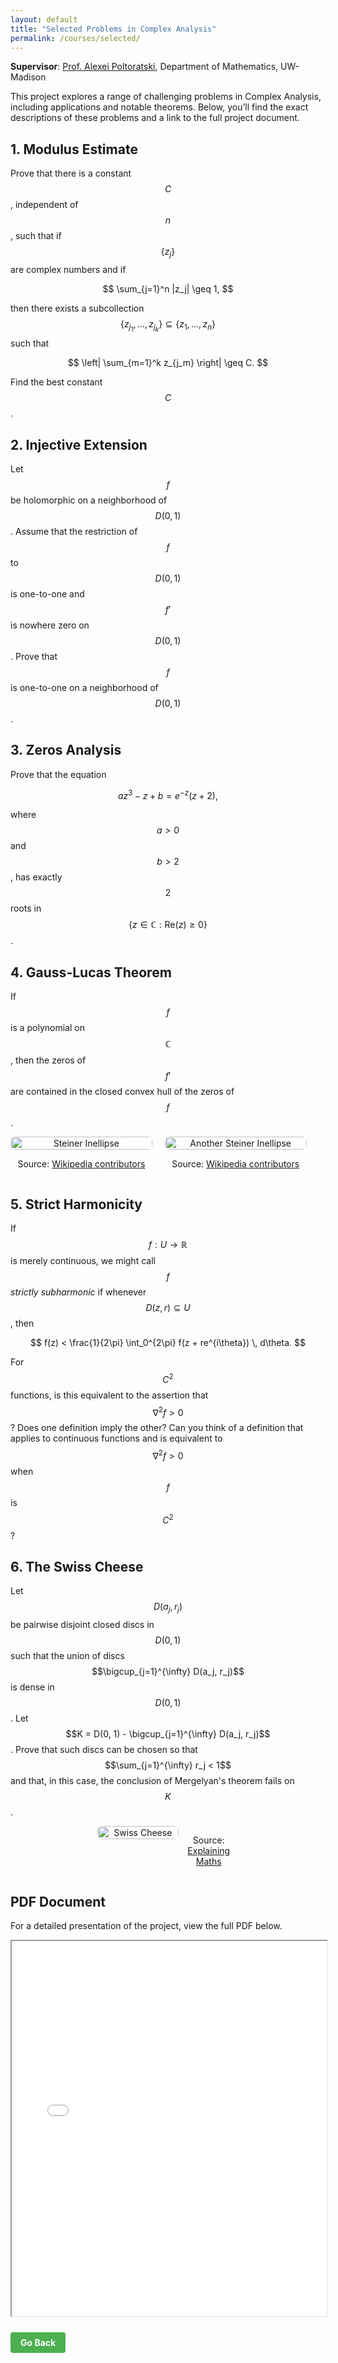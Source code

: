 ```yaml
---
layout: default
title: "Selected Problems in Complex Analysis"
permalink: /courses/selected/
---
```


**Supervisor**: [Prof. Alexei Poltoratski](https://people.math.wisc.edu/~poltoratski/), Department of Mathematics, UW-Madison

This project explores a range of challenging problems in Complex Analysis, including applications and notable theorems. Below, you’ll find the exact descriptions of these problems and a link to the full project document.

## 1. Modulus Estimate

Prove that there is a constant $$C$$, independent of $$n$$, such that if $$\{z_j\}$$ are complex numbers and if 

$$
\sum_{j=1}^n |z_j| \geq 1,
$$

then there exists a subcollection $$\{z_{j_1}, \dots, z_{j_k}\} \subseteq \{z_1, \dots, z_n\}$$ such that 

$$
\left| \sum_{m=1}^k z_{j_m} \right| \geq C.
$$

Find the best constant $$C$$.

## 2. Injective Extension

Let $$f$$ be holomorphic on a neighborhood of $$D(0, 1)$$. Assume that the restriction of $$f$$ to $$D(0, 1)$$ is one-to-one and $$f'$$ is nowhere zero on $$D(0, 1)$$. Prove that $$f$$ is one-to-one on a neighborhood of $$D(0, 1)$$.

## 3. Zeros Analysis

Prove that the equation 

$$
az^3 - z + b = e^{-z}(z + 2),
$$

where $$a > 0$$ and $$b > 2$$, has exactly $$2$$ roots in $$\{ z \in \mathbb{C} : \text{Re}(z) \geq 0 \}$$.

## 4. Gauss-Lucas Theorem

If $$f$$ is a polynomial on $$\mathbb{C}$$, then the zeros of $$f'$$ are contained in the closed convex hull of the zeros of $$f$$.

<div style="display: flex; flex-wrap: wrap; gap: 20px; align-items: center;">
   <div style="width: 45%; text-align: center;">
       <img src="/Complex/figures/440px-Steiner-inellipse-1.svg.png" alt="Steiner Inellipse" style="width: 100%; height: auto; border-radius: 8px;">
       <p>Source: <a href="https://en.wikipedia.org/w/index.php?title=Steiner_inellipse&oldid=1126942784">Wikipedia contributors</a></p>
   </div>

   <div style="width: 45%; text-align: center;">
       <img src="/Complex/figures/Steiner_Inellipse.svg.png" alt="Another Steiner Inellipse" style="width: 100%; height: auto; border-radius: 8px;">
       <p>Source: <a href="https://en.wikipedia.org/w/index.php?title=Steiner_inellipse&oldid=1126942784">Wikipedia contributors</a></p>
   </div>
</div>

## 5. Strict Harmonicity

If $$f : U \rightarrow \mathbb{R}$$ is merely continuous, we might call $$f$$ *strictly subharmonic* if whenever $$D(z, r) \subseteq U$$, then

$$
f(z) < \frac{1}{2\pi} \int_0^{2\pi} f(z + re^{i\theta}) \, d\theta.
$$

For $$C^2$$ functions, is this equivalent to the assertion that $$\nabla^2 f > 0$$? Does one definition imply the other? Can you think of a definition that applies to continuous functions and is equivalent to $$\nabla^2 f > 0$$ when $$f$$ is $$C^2$$?

## 6. The Swiss Cheese

Let $$D(a_j, r_j)$$ be pairwise disjoint closed discs in $$D(0, 1)$$ such that the union of discs $$\bigcup_{j=1}^{\infty} D(a_j, r_j)$$ is dense in $$D(0, 1)$$. Let $$K = D(0, 1) - \bigcup_{j=1}^{\infty} D(a_j, r_j)$$. Prove that such discs can be chosen so that $$\sum_{j=1}^{\infty} r_j < 1$$ and that, in this case, the conclusion of Mergelyan's theorem fails on $$K$$.

<div style="display: flex; flex-wrap: wrap; gap: 20px; align-items: center;">
   <!-- Centered third image in the second row -->
   <div style="width: 45%; text-align: center; display: flex; justify-content: center; margin: 0 auto;">
       <img src="/Complex/figures/Swiss%20cheese.jpeg" alt="Swiss Cheese" style="width: 100%; height: auto; border-radius: 8px;">
       <p>Source: <a href="https://explainingmaths.wordpress.com/2022/03/08/alice-roth-and-swiss-cheeses/">Explaining Maths</a></p>
   </div>
</div>

## PDF Document
For a detailed presentation of the project, view the full PDF below.

<iframe src="/Complex/Selected_problems_in_Complex_Analysis.pdf" width="100%" height="600px">
    This browser does not support PDFs. Please download the PDF to view it: 
    <a href="/Complex/Selected_problems_in_Complex_Analysis.pdf">Download PDF</a>.
</iframe>

<script type="text/javascript" async
  src="https://cdn.jsdelivr.net/npm/mathjax@3/es5/tex-mml-chtml.js">
</script>

<a href="/courses/" style="display: inline-block; margin: 10px 0; padding: 8px 16px; background-color: #4CAF50; color: white; border-radius: 4px; text-decoration: none; font-weight: bold;">Go Back</a>
